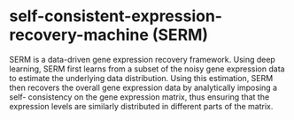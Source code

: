 # self-consistent-expression-recovery-machine (SERM)
SERM is a data-driven gene expression recovery framework. Using deep learning, SERM first learns from a subset of the noisy gene expression data to estimate the underlying data distribution. Using this estimation, SERM then recovers the overall gene expression data by analytically imposing a self- consistency on the gene expression matrix, thus ensuring that the expression levels are similarly distributed in different parts of the matrix.
